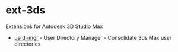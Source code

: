 # ext-3ds
Extensions for Autodesk 3D Studio Max

- [usrdirmgr](https://github.com/perprerp/ext-3ds/tree/main/usrdirmgr) - User Directory Manager - Consolidate 3ds Max user directories
